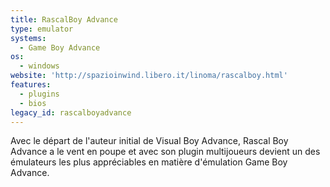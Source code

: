 ```yaml
---
title: RascalBoy Advance
type: emulator
systems:
  - Game Boy Advance
os:
  - windows
website: 'http://spazioinwind.libero.it/linoma/rascalboy.html'
features:
  - plugins
  - bios
legacy_id: rascalboyadvance
---
```

Avec le départ de l'auteur initial de Visual Boy Advance, Rascal Boy Advance a le vent en poupe et avec son plugin multijoueurs devient un des émulateurs les plus appréciables en matière d'émulation Game Boy Advance.
